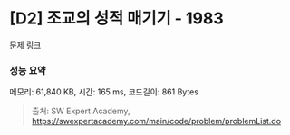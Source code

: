 # [D2] 조교의 성적 매기기 - 1983 

[문제 링크](https://swexpertacademy.com/main/code/problem/problemDetail.do?contestProbId=AV5PwGK6AcIDFAUq) 

### 성능 요약

메모리: 61,840 KB, 시간: 165 ms, 코드길이: 861 Bytes



> 출처: SW Expert Academy, https://swexpertacademy.com/main/code/problem/problemList.do